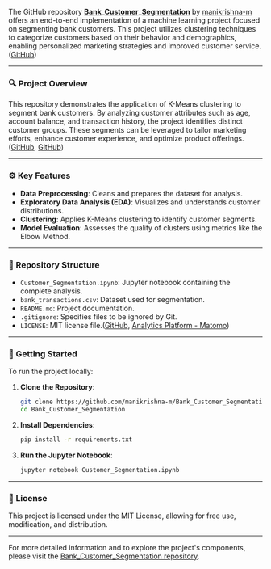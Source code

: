 The GitHub repository **[Bank\_Customer\_Segmentation](https://github.com/manikrishna-m/Bank_Customer_Segmentation)** by [manikrishna-m](https://github.com/manikrishna-m) offers an end-to-end implementation of a machine learning project focused on segmenting bank customers. This project utilizes clustering techniques to categorize customers based on their behavior and demographics, enabling personalized marketing strategies and improved customer service.([GitHub][1])

---

### 🔍 Project Overview

This repository demonstrates the application of K-Means clustering to segment bank customers. By analyzing customer attributes such as age, account balance, and transaction history, the project identifies distinct customer groups. These segments can be leveraged to tailor marketing efforts, enhance customer experience, and optimize product offerings.([GitHub][2], [GitHub][3])

---

### ⚙️ Key Features

* **Data Preprocessing**: Cleans and prepares the dataset for analysis.
* **Exploratory Data Analysis (EDA)**: Visualizes and understands customer distributions.
* **Clustering**: Applies K-Means clustering to identify customer segments.
* **Model Evaluation**: Assesses the quality of clusters using metrics like the Elbow Method.

---

### 📁 Repository Structure

* `Customer_Segmentation.ipynb`: Jupyter notebook containing the complete analysis.
* `bank_transactions.csv`: Dataset used for segmentation.
* `README.md`: Project documentation.
* `.gitignore`: Specifies files to be ignored by Git.
* `LICENSE`: MIT license file.([GitHub][4], [Analytics Platform - Matomo][5])

---

### 🚀 Getting Started

To run the project locally:

1. **Clone the Repository**:

   ```bash
   git clone https://github.com/manikrishna-m/Bank_Customer_Segmentation.git
   cd Bank_Customer_Segmentation
   ```
2. **Install Dependencies**:

   ```bash
   pip install -r requirements.txt
   ```
3. **Run the Jupyter Notebook**:

   ```bash
   jupyter notebook Customer_Segmentation.ipynb
   ```

---

### 📄 License

This project is licensed under the MIT License, allowing for free use, modification, and distribution.

---

For more detailed information and to explore the project's components, please visit the [Bank\_Customer\_Segmentation repository](https://github.com/manikrishna-m/Bank_Customer_Segmentation).

[1]: https://github.com/kaushikrohida/Bank-Customer-Segmentation?utm_source=chatgpt.com "kaushikrohida/Bank-Customer-Segmentation - GitHub"
[2]: https://github.com/VarishuPant99/Bank_Customer_Segmentation?utm_source=chatgpt.com "VarishuPant99/Bank_Customer_Segmentation - GitHub"
[3]: https://github.com/SayamAlt/Bank-Customer-Segmentation?utm_source=chatgpt.com "github.com/sayamalt/bank..."
[4]: https://github.com/manikrishna-m/Bank_Customer-_Segmentation?utm_source=chatgpt.com "GitHub - manikrishna-m/Bank_Customer-_Segmentation"
[5]: https://matomo.org/blog/2024/07/bank-customer-segmentation/?utm_source=chatgpt.com "matomo.org/blog/2024/07/..."
